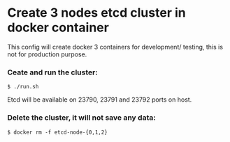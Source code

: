 # Create 3 nodes etcd cluster in docker container

This config will create docker 3 containers for development/ testing, this is not for production purpose.

### Ceate and run the cluster:
    $ ./run.sh

Etcd will be available on 23790, 23791 and 23792 ports on host.

### Delete the cluster, it will not save any data:
    $ docker rm -f etcd-node-{0,1,2}


